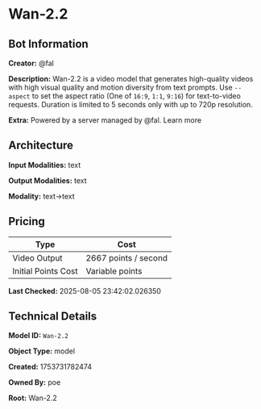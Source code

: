 # Wan-2.2

## Bot Information

**Creator:** @fal

**Description:** Wan-2.2 is a video model that generates high-quality videos with high visual quality and motion diversity from text prompts. Use `--aspect` to set the aspect ratio (One of `16:9`, `1:1`, `9:16`) for text-to-video requests. Duration is limited to 5 seconds only with up to 720p resolution.

**Extra:** Powered by a server managed by @fal. Learn more


## Architecture

**Input Modalities:** text

**Output Modalities:** text

**Modality:** text->text


## Pricing

| Type | Cost |
|------|------|
| Video Output | 2667 points / second |
| Initial Points Cost | Variable points |

**Last Checked:** 2025-08-05 23:42:02.026350


## Technical Details

**Model ID:** `Wan-2.2`

**Object Type:** model

**Created:** 1753731782474

**Owned By:** poe

**Root:** Wan-2.2

